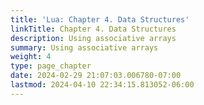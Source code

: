 ```yaml
---
title: 'Lua: Chapter 4. Data Structures'
linkTitle: Chapter 4. Data Structures
description: Using associative arrays
summary: Using associative arrays
weight: 4
type: page_chapter
date: 2024-02-29 21:07:03.006780-07:00
lastmod: 2024-04-10 22:34:15.813052-06:00
---
```

